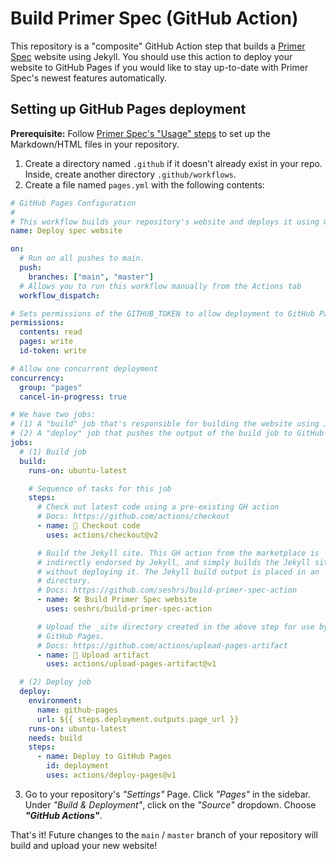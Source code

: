 # Build Primer Spec (GitHub Action)

This repository is a "composite" GitHub Action step that builds a [Primer Spec](https://github.com/eecs485staff/primer-spec) website using Jekyll. You should use this action to deploy your website to GitHub Pages if you would like to stay up-to-date with Primer Spec's newest features automatically.

## Setting up GitHub Pages deployment

**Prerequisite:** Follow [Primer Spec's "Usage" steps](https://github.com/eecs485staff/primer-spec#usage) to set up the Markdown/HTML files in your repository.

1. Create a directory named `.github` if it doesn't already exist in your repo. Inside, create another directory `.github/workflows`.
2. Create a file named `pages.yml` with the following contents:
```yml
# GitHub Pages Configuration
#
# This workflow builds your repository's website and deploys it using GitHub Pages.
name: Deploy spec website

on:
  # Run on all pushes to main.
  push:
    branches: ["main", "master"]
  # Allows you to run this workflow manually from the Actions tab
  workflow_dispatch:

# Sets permissions of the GITHUB_TOKEN to allow deployment to GitHub Pages
permissions:
  contents: read
  pages: write
  id-token: write

# Allow one concurrent deployment
concurrency:
  group: "pages"
  cancel-in-progress: true

# We have two jobs:
# (1) A "build" job that's responsible for building the website using Jekyll.
# (2) A "deploy" job that pushes the output of the build job to GitHub Pages.
jobs:
  # (1) Build job
  build:
    runs-on: ubuntu-latest

    # Sequence of tasks for this job
    steps:
      # Check out latest code using a pre-existing GH action
      # Docs: https://github.com/actions/checkout
      - name: 📁 Checkout code
        uses: actions/checkout@v2

      # Build the Jekyll site. This GH action from the marketplace is
      # indirectly endorsed by Jekyll, and simply builds the Jekyll site
      # without deploying it. The Jekyll build output is placed in an `_site/`
      # directory.
      # Docs: https://github.com/seshrs/build-primer-spec-action
      - name: 🛠 Build Primer Spec website
        uses: seshrs/build-primer-spec-action

      # Upload the _site directory created in the above step for use by
      # GitHub Pages.
      # Docs: https://github.com/actions/upload-pages-artifact
      - name: 🏺 Upload artifact
        uses: actions/upload-pages-artifact@v1

  # (2) Deploy job
  deploy:
    environment:
      name: github-pages
      url: ${{ steps.deployment.outputs.page_url }}
    runs-on: ubuntu-latest
    needs: build
    steps:
      - name: Deploy to GitHub Pages
        id: deployment
        uses: actions/deploy-pages@v1
```
3. Go to your repository's *"Settings"* Page. Click *"Pages"* in the sidebar. Under *"Build & Deployment"*, click on the *"Source"* dropdown. Choose ***"GitHub Actions"***.

That's it! Future changes to the `main` / `master` branch of your repository will build and upload your new website!
